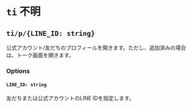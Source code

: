 # `ti` 不明
## `ti/p/{LINE_ID: string}`
公式アカウント/友だちのプロフィールを開きます。ただし、追加済みの場合は、トーク画面を開きます。
### Options
#### `LINE_ID: string`
友だちまたは公式アカウントのLINE IDを指定します。

